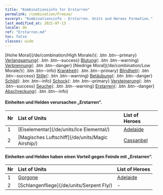 ```yaml
---
title: "Kombinationsinfo for Erstarren"
permalink: /combination/Freeze/
excerpt: "Kombinationsinfo - Erstarren. Units and Heroes Formation."
last_modified_at: 2021-07-13
locale: de
ref: "Erstarren.md"
toc: false
classes: wide
---
```


  [Hohe Moral](/de/combination/High Morale/){: .btn .btn--primary} [Verlangsamung](/de/combination/Slow/){: .btn .btn--success} [Blutung](/de/combination/Bleeding/){: .btn .btn--warning} [Verbrennung](/de/combination/Burning/){: .btn .btn--danger} [Niedrige Moral](/de/combination/Low Morale/){: .btn .btn--info} [Krankheit](/de/combination/Disease/){: .btn .btn--primary} [Blindheit](/de/combination/Blind/){: .btn .btn--success} [Stille](/de/combination/Silence/){: .btn .btn--warning} [Betäubung](/de/combination/Stun/){: .btn .btn--danger} [Schild](/de/combination/Shield/){: .btn .btn--info} [Schock](/de/combination/Static/){: .btn .btn--primary} [Versteinerung](/de/combination/Petrify/){: .btn .btn--success} [Seuche](/de/combination/Plague/){: .btn .btn--warning} [Erstarren](/de/combination/Freeze/){: .btn .btn--danger} [Abschreckung](/de/combination/Deterrence/){: .btn .btn--info} 


#### Einheiten und Helden verursachen „Erstarren“.

  | Nr |  List of Units  | List of Heroes | 
  |:---|:----------------|:---------------| 
  | 1 | [Eiselementar](/de/units/Ice Elemental/) | [Adelaide](/de/heroes/Adelaide/) |
  | 2 | [Magisches Luftschiff](/de/units/Magic Airship/) | [Cassanbel](/de/heroes/Cassanbel/) |


#### Einheiten und Helden haben einen Vorteil gegen Feinde mit „Erstarren“.

  | Nr |  List of Units  | List of Heroes | 
  |:---|:----------------|:---------------| 
  | 1 | [Gorgone](/de/units/Gorgon/) | [Adelaide](/de/heroes/Adelaide/) |
  | 2 | [Schlangenfliege](/de/units/Serpent Fly/) | - |
